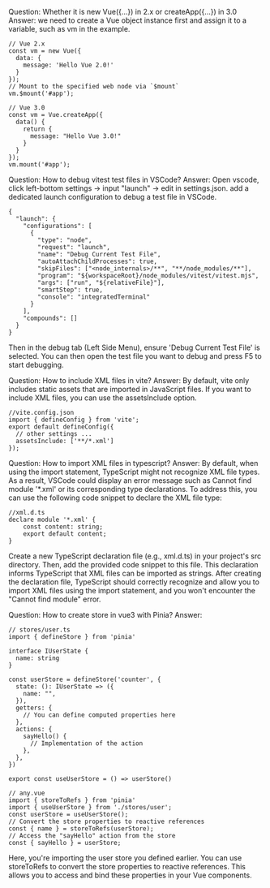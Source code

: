Question: Whether it is new Vue({...}) in 2.x or createApp({...}) in 3.0
Answer: we need to create a Vue object instance first and assign it to a variable, 
such as vm in the example.

```
// Vue 2.x 
const vm = new Vue({ 
  data: { 
    message: 'Hello Vue 2.0!' 
  }
}); 
// Mount to the specified web node via `$mount`
vm.$mount('#app');
```

```
// Vue 3.0 
const vm = Vue.createApp({ 
  data() { 
    return { 
      message: "Hello Vue 3.0!" 
    }
  } 
}); 
vm.mount('#app');
```

Question: How to debug vitest test files in VSCode?
Answer: Open vscode, click left-bottom settings -> input "launch" -> edit in settings.json.
add a dedicated launch configuration to debug a test file in VSCode.
```
{
  "launch": {
    "configurations": [
      {
        "type": "node",
        "request": "launch",
        "name": "Debug Current Test File",
        "autoAttachChildProcesses": true,
        "skipFiles": ["<node_internals>/**", "**/node_modules/**"],
        "program": "${workspaceRoot}/node_modules/vitest/vitest.mjs",
        "args": ["run", "${relativeFile}"],
        "smartStep": true,
        "console": "integratedTerminal"
      }
    ],
    "compounds": []
  }
}
```
Then in the debug tab (Left Side Menu), ensure 'Debug Current Test File' is selected. 
You can then open the test file you want to debug and press F5 to start debugging.

Question: How to include XML files in vite?
Answer: By default, vite only includes static assets that are imported in JavaScript files. 
If you want to include XML files, you can use the assetsInclude option.

```
//vite.config.json
import { defineConfig } from 'vite';
export default defineConfig({
  // other settings ...
  assetsInclude: ['**/*.xml']
});
```

Question: How to import XML files in typescript?
Answer: By default, when using the import statement, 
TypeScript might not recognize XML file types. 
As a result, VSCode could display an error message such as Cannot find module '*.xml' or its corresponding type declarations. 
To address this, you can use the following code snippet to declare the XML file type:
```
//xml.d.ts
declare module '*.xml' {
    const content: string;
    export default content;
}
```
Create a new TypeScript declaration file (e.g., xml.d.ts) in your project's src directory. 
Then, add the provided code snippet to this file. 
This declaration informs TypeScript that XML files can be imported as strings.
After creating the declaration file, 
TypeScript should correctly recognize and allow you to import XML files using the import statement, 
and you won't encounter the "Cannot find module" error.


Question: How to create store in vue3 with Pinia?
Answer:
```
// stores/user.ts
import { defineStore } from 'pinia'

interface IUserState {
  name: string
}

const userStore = defineStore('counter', {
  state: (): IUserState => ({
    name: "",
  }),
  getters: {
    // You can define computed properties here
  },
  actions: {
    sayHello() {
      // Implementation of the action
    },
  },
})

export const useUserStore = () => userStore()
```

```
// any.vue
import { storeToRefs } from 'pinia'
import { useUserStore } from './stores/user';
const userStore = useUserStore();
// Convert the store properties to reactive references
const { name } = storeToRefs(userStore);
// Access the "sayHello" action from the store
const { sayHello } = userStore;
```
Here, you're importing the user store you defined earlier. 
You can use storeToRefs to convert the store properties to reactive references. 
This allows you to access and bind these properties in your Vue components.

